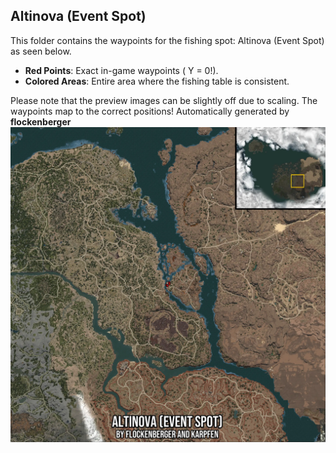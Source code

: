 ## Altinova (Event Spot)
This folder contains the waypoints for the fishing spot: Altinova (Event Spot) as seen below.

- **Red Points**: Exact in-game waypoints ( Y = 0!).
- **Colored Areas**: Entire area where the fishing table is consistent.

Please note that the preview images can be slightly off due to scaling. The waypoints map to the correct positions!
Automatically generated by **flockenberger**
![preview_Altinova (Event Spot)](./Preview.webp)